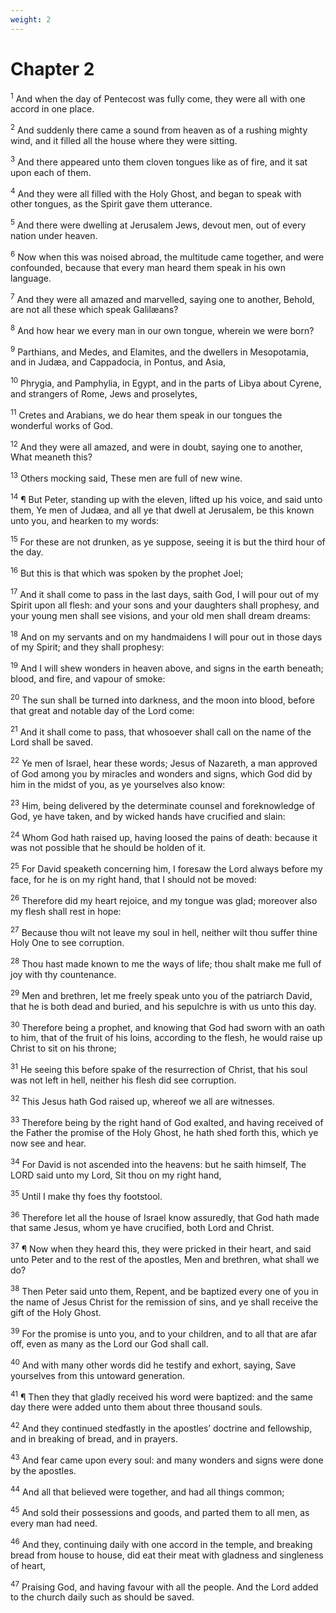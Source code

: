 ```yaml
---
weight: 2
---
```


# Chapter 2

<sup>1</sup> And when the day of Pentecost was fully come, they were all with one accord in one place. 

<sup>2</sup> And suddenly there came a sound from heaven as of a rushing mighty wind, and it filled all the house where they were sitting. 

<sup>3</sup> And there appeared unto them cloven tongues like as of fire, and it sat upon each of them. 

<sup>4</sup> And they were all filled with the Holy Ghost, and began to speak with other tongues, as the Spirit gave them utterance. 

<sup>5</sup> And there were dwelling at Jerusalem Jews, devout men, out of every nation under heaven. 

<sup>6</sup> Now when this was noised abroad, the multitude came together, and were confounded, because that every man heard them speak in his own language. 

<sup>7</sup> And they were all amazed and marvelled, saying one to another, Behold, are not all these which speak Galilæans? 

<sup>8</sup> And how hear we every man in our own tongue, wherein we were born? 

<sup>9</sup> Parthians, and Medes, and Elamites, and the dwellers in Mesopotamia, and in Judæa, and Cappadocia, in Pontus, and Asia, 

<sup>10</sup> Phrygia, and Pamphylia, in Egypt, and in the parts of Libya about Cyrene, and strangers of Rome, Jews and proselytes, 

<sup>11</sup> Cretes and Arabians, we do hear them speak in our tongues the wonderful works of God. 

<sup>12</sup> And they were all amazed, and were in doubt, saying one to another, What meaneth this? 

<sup>13</sup> Others mocking said, These men are full of new wine. 

<sup>14</sup> ¶ But Peter, standing up with the eleven, lifted up his voice, and said unto them, Ye men of Judæa, and all ye that dwell at Jerusalem, be this known unto you, and hearken to my words: 

<sup>15</sup> For these are not drunken, as ye suppose, seeing it is but the third hour of the day. 

<sup>16</sup> But this is that which was spoken by the prophet Joel; 

<sup>17</sup> And it shall come to pass in the last days, saith God, I will pour out of my Spirit upon all flesh: and your sons and your daughters shall prophesy, and your young men shall see visions, and your old men shall dream dreams: 

<sup>18</sup> And on my servants and on my handmaidens I will pour out in those days of my Spirit; and they shall prophesy: 

<sup>19</sup> And I will shew wonders in heaven above, and signs in the earth beneath; blood, and fire, and vapour of smoke: 

<sup>20</sup> The sun shall be turned into darkness, and the moon into blood, before that great and notable day of the Lord come: 

<sup>21</sup> And it shall come to pass, that whosoever shall call on the name of the Lord shall be saved. 

<sup>22</sup> Ye men of Israel, hear these words; Jesus of Nazareth, a man approved of God among you by miracles and wonders and signs, which God did by him in the midst of you, as ye yourselves also know: 

<sup>23</sup> Him, being delivered by the determinate counsel and foreknowledge of God, ye have taken, and by wicked hands have crucified and slain: 

<sup>24</sup> Whom God hath raised up, having loosed the pains of death: because it was not possible that he should be holden of it. 

<sup>25</sup> For David speaketh concerning him, I foresaw the Lord always before my face, for he is on my right hand, that I should not be moved: 

<sup>26</sup> Therefore did my heart rejoice, and my tongue was glad; moreover also my flesh shall rest in hope: 

<sup>27</sup> Because thou wilt not leave my soul in hell, neither wilt thou suffer thine Holy One to see corruption. 

<sup>28</sup> Thou hast made known to me the ways of life; thou shalt make me full of joy with thy countenance. 

<sup>29</sup> Men and brethren, let me freely speak unto you of the patriarch David, that he is both dead and buried, and his sepulchre is with us unto this day. 

<sup>30</sup> Therefore being a prophet, and knowing that God had sworn with an oath to him, that of the fruit of his loins, according to the flesh, he would raise up Christ to sit on his throne; 

<sup>31</sup> He seeing this before spake of the resurrection of Christ, that his soul was not left in hell, neither his flesh did see corruption. 

<sup>32</sup> This Jesus hath God raised up, whereof we all are witnesses. 

<sup>33</sup> Therefore being by the right hand of God exalted, and having received of the Father the promise of the Holy Ghost, he hath shed forth this, which ye now see and hear. 

<sup>34</sup> For David is not ascended into the heavens: but he saith himself, The LORD said unto my Lord, Sit thou on my right hand, 

<sup>35</sup> Until I make thy foes thy footstool. 

<sup>36</sup> Therefore let all the house of Israel know assuredly, that God hath made that same Jesus, whom ye have crucified, both Lord and Christ. 

<sup>37</sup> ¶ Now when they heard this, they were pricked in their heart, and said unto Peter and to the rest of the apostles, Men and brethren, what shall we do? 

<sup>38</sup> Then Peter said unto them, Repent, and be baptized every one of you in the name of Jesus Christ for the remission of sins, and ye shall receive the gift of the Holy Ghost. 

<sup>39</sup> For the promise is unto you, and to your children, and to all that are afar off, even as many as the Lord our God shall call. 

<sup>40</sup> And with many other words did he testify and exhort, saying, Save yourselves from this untoward generation. 

<sup>41</sup> ¶ Then they that gladly received his word were baptized: and the same day there were added unto them about three thousand souls. 

<sup>42</sup> And they continued stedfastly in the apostles’ doctrine and fellowship, and in breaking of bread, and in prayers. 

<sup>43</sup> And fear came upon every soul: and many wonders and signs were done by the apostles. 

<sup>44</sup> And all that believed were together, and had all things common; 

<sup>45</sup> And sold their possessions and goods, and parted them to all men, as every man had need. 

<sup>46</sup> And they, continuing daily with one accord in the temple, and breaking bread from house to house, did eat their meat with gladness and singleness of heart, 

<sup>47</sup> Praising God, and having favour with all the people. And the Lord added to the church daily such as should be saved. 


